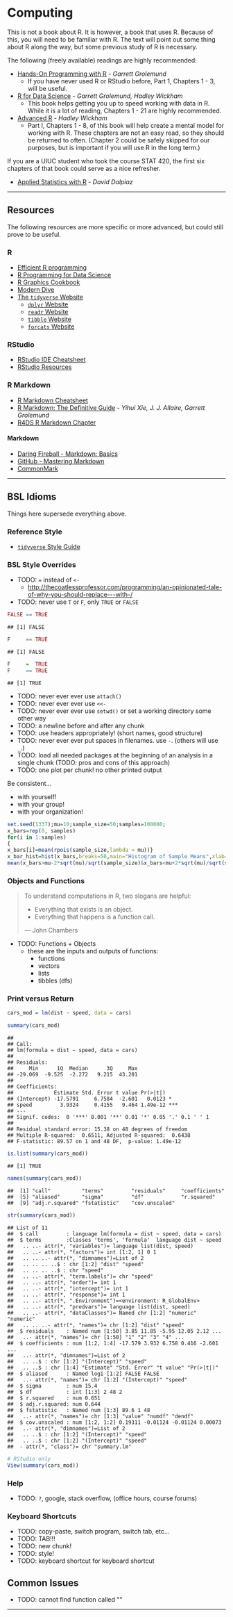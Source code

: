 # Computing



This is not a book about R. It is however, a book that uses R. Because of this, you will need to be familiar with R. The text will point out some thing about R along the way, but some previous study of R is necessary.

The following (freely available) readings are highly recommended:

- [Hands-On Programming with R](https://rstudio-education.github.io/hopr/) - *Garrett Grolemund*
  - If you have never used R or RStudio before, Part 1, Chapters 1 - 3, will be useful.
- [R for Data Science](https://r4ds.had.co.nz/) - *Garrett Grolemund, Hadley Wickham*
  - This book helps getting you up to speed working with data in R. While it is a lot of reading, Chapters 1 - 21 are highly recommended. 
- [Advanced R](https://adv-r.hadley.nz/) - *Hadley Wickham*
  - Part I, Chapters 1 - 8, of this book will help create a mental model for working with R. These chapters are not an easy read, so they should be returned to often. (Chapter 2 could be safely skipped for our purposes, but is important if you will use R in the long term.)

If you are a UIUC student who took the course STAT 420, the first six chapters of that book could serve as a nice refresher.

- [Applied Statistics with R](https://daviddalpiaz.github.io/appliedstats/) - *David Dalpiaz*

***

## Resources

The following resources are more specific or more advanced, but could still prove to be useful.

### R

- [Efficient R programming](https://csgillespie.github.io/efficientR/)
- [R Programming for Data Science](https://bookdown.org/rdpeng/rprogdatascience/)
- [R Graphics Cookbook](https://r-graphics.org/)
- [Modern Dive](https://moderndive.com/index.html)
- [The `tidyverse` Website](tidyverse.org/)
  - [`dplyr` Website](https://dplyr.tidyverse.org/)
  - [`readr` Website](https://readr.tidyverse.org/)
  - [`tibble` Website](https://tibble.tidyverse.org/)
  - [`forcats` Website](https://forcats.tidyverse.org/)

### RStudio

- [RStudio IDE Cheatsheet](https://resources.rstudio.com/rstudio-cheatsheets/rstudio-ide-cheat-sheet)
- [RStudio Resources](https://resources.rstudio.com/)

### R Markdown

- [R Markdown Cheatsheet](https://resources.rstudio.com/rstudio-cheatsheets/rmarkdown-2-0-cheat-sheet)
- [R Markdown: The Definitive Guide](https://bookdown.org/yihui/rmarkdown/) - *Yihui Xie, J. J. Allaire, Garrett Grolemund*
- [R4DS R Markdown Chapter](https://r4ds.had.co.nz/r-markdown.html)

#### Markdown

- [Daring Fireball - Markdown: Basics](https://daringfireball.net/projects/markdown/basics)
- [GitHub - Mastering Markdown](https://guides.github.com/features/mastering-markdown/)
- [CommonMark](https://commonmark.org/)

***

## BSL Idioms

Things here supersede everything above.

### Reference Style

- [`tidyverse` Style Guide](https://style.tidyverse.org/)

### BSL Style Overrides

- TODO: `=` instead of `<-`
  - http://thecoatlessprofessor.com/programming/an-opinionated-tale-of-why-you-should-replace---with-/
- TODO: never use `T` or `F`, only `TRUE` or `FALSE`


```r
FALSE == TRUE
```

```
## [1] FALSE
```

```r
F     == TRUE
```

```
## [1] FALSE
```

```r
F     =  TRUE
F     == TRUE
```

```
## [1] TRUE
```

- TODO: never ever ever use `attach()`
- TODO: never ever ever use `<<-`
- TODO: never ever ever use `setwd()` or set a working directory some other way
- TODO: a newline before and after any chunk
- TODO: use headers appropriately! (short names, good structure)
- TODO: never ever ever put spaces in filenames. use `-`. (others will use `_`.)
- TODO: load all needed packages at the beginning of an analysis in a single chunk (TODO: pros and cons of this approach)
- TODO: one plot per chunk! no other printed output

Be consistent...

- with yourself!
- with your group!
- with your organization!


```r
set.seed(1337);mu=10;sample_size=50;samples=100000;
x_bars=rep(0, samples)
for(i in 1:samples)
{
x_bars[i]=mean(rpois(sample_size,lambda = mu))}
x_bar_hist=hist(x_bars,breaks=50,main="Histogram of Sample Means",xlab="Sample Means",col="darkorange",border = "dodgerblue")
mean(x_bars>mu-2*sqrt(mu)/sqrt(sample_size)&x_bars<mu+2*sqrt(mu)/sqrt(sample_size))
```

### Objects and Functions

> To understand computations in R, two slogans are helpful:
> 
> - Everything that exists is an object. 
> - Everything that happens is a function call. 
>
> — John Chambers

- TODO: Functions + Objects
  - these are the inputs and outputs of functions:
    - functions
    - vectors
    - lists
    - tibbles (dfs)

### Print versus Return


```r
cars_mod = lm(dist ~ speed, data = cars)
```


```r
summary(cars_mod)
```

```
## 
## Call:
## lm(formula = dist ~ speed, data = cars)
## 
## Residuals:
##     Min      1Q  Median      3Q     Max 
## -29.069  -9.525  -2.272   9.215  43.201 
## 
## Coefficients:
##             Estimate Std. Error t value Pr(>|t|)    
## (Intercept) -17.5791     6.7584  -2.601   0.0123 *  
## speed         3.9324     0.4155   9.464 1.49e-12 ***
## ---
## Signif. codes:  0 '***' 0.001 '**' 0.01 '*' 0.05 '.' 0.1 ' ' 1
## 
## Residual standard error: 15.38 on 48 degrees of freedom
## Multiple R-squared:  0.6511,	Adjusted R-squared:  0.6438 
## F-statistic: 89.57 on 1 and 48 DF,  p-value: 1.49e-12
```


```r
is.list(summary(cars_mod))
```

```
## [1] TRUE
```


```r
names(summary(cars_mod))
```

```
##  [1] "call"          "terms"         "residuals"     "coefficients" 
##  [5] "aliased"       "sigma"         "df"            "r.squared"    
##  [9] "adj.r.squared" "fstatistic"    "cov.unscaled"
```


```r
str(summary(cars_mod))
```

```
## List of 11
##  $ call         : language lm(formula = dist ~ speed, data = cars)
##  $ terms        :Classes 'terms', 'formula'  language dist ~ speed
##   .. ..- attr(*, "variables")= language list(dist, speed)
##   .. ..- attr(*, "factors")= int [1:2, 1] 0 1
##   .. .. ..- attr(*, "dimnames")=List of 2
##   .. .. .. ..$ : chr [1:2] "dist" "speed"
##   .. .. .. ..$ : chr "speed"
##   .. ..- attr(*, "term.labels")= chr "speed"
##   .. ..- attr(*, "order")= int 1
##   .. ..- attr(*, "intercept")= int 1
##   .. ..- attr(*, "response")= int 1
##   .. ..- attr(*, ".Environment")=<environment: R_GlobalEnv> 
##   .. ..- attr(*, "predvars")= language list(dist, speed)
##   .. ..- attr(*, "dataClasses")= Named chr [1:2] "numeric" "numeric"
##   .. .. ..- attr(*, "names")= chr [1:2] "dist" "speed"
##  $ residuals    : Named num [1:50] 3.85 11.85 -5.95 12.05 2.12 ...
##   ..- attr(*, "names")= chr [1:50] "1" "2" "3" "4" ...
##  $ coefficients : num [1:2, 1:4] -17.579 3.932 6.758 0.416 -2.601 ...
##   ..- attr(*, "dimnames")=List of 2
##   .. ..$ : chr [1:2] "(Intercept)" "speed"
##   .. ..$ : chr [1:4] "Estimate" "Std. Error" "t value" "Pr(>|t|)"
##  $ aliased      : Named logi [1:2] FALSE FALSE
##   ..- attr(*, "names")= chr [1:2] "(Intercept)" "speed"
##  $ sigma        : num 15.4
##  $ df           : int [1:3] 2 48 2
##  $ r.squared    : num 0.651
##  $ adj.r.squared: num 0.644
##  $ fstatistic   : Named num [1:3] 89.6 1 48
##   ..- attr(*, "names")= chr [1:3] "value" "numdf" "dendf"
##  $ cov.unscaled : num [1:2, 1:2] 0.19311 -0.01124 -0.01124 0.00073
##   ..- attr(*, "dimnames")=List of 2
##   .. ..$ : chr [1:2] "(Intercept)" "speed"
##   .. ..$ : chr [1:2] "(Intercept)" "speed"
##  - attr(*, "class")= chr "summary.lm"
```


```r
# RStudio only
View(summary(cars_mod))
```

### Help

- TODO: `?`, google, stack overflow, (office hours, course forums)

### Keyboard Shortcuts

- TODO: copy-paste, switch program, switch tab, etc...
- TODO: TAB!!!
- TODO: new chunk!
- TODO: style!
- TODO: keyboard shortcut for keyboard shortcut

## Common Issues

- TODO: cannot find function called ""

***
